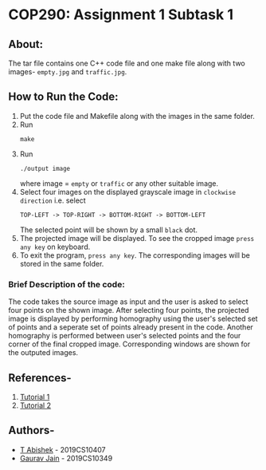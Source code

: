 # COP290: Assignment 1 Subtask 1

## About:
The tar file contains one C++ code file and one make file along with two images- ```empty.jpg``` and ```traffic.jpg```.


## How to Run the Code:
1. Put the code file and Makefile along with the images in the same folder.
2. Run 
    ```
    make
    ```
3. Run 
    ```
    ./output image
    ``` 
    where image = ```empty``` or ```traffic``` or any other suitable image. 
4. Select four images on the displayed grayscale image in ```clockwise direction``` i.e. select
    ``` 
    TOP-LEFT -> TOP-RIGHT -> BOTTOM-RIGHT -> BOTTOM-LEFT
    ``` 
    The selected point will be shown by a small ```black``` dot.
5. The projected image will be displayed. To see the cropped image ```press any key``` on keyboard.
6. To exit the program, ```press any key```. The corresponding images will be stored in the same folder.

### Brief Description of the code:
The code takes the source image as input and the user is asked to select four points on the shown image. After selecting four points, the projected image is displayed by performing homography using the user's selected set of points and a seperate set of points already present in the code. Another homography is performed between user's selected points and the four corner of the final cropped image. Corresponding windows are shown for the outputed images.
## References-
1. [Tutorial 1](https://docs.opencv.org/master/d9/dab/tutorial_homography.html)
2. [Tutorial 2](https://learnopencv.com/homography-examples-using-opencv-python-c/)



## Authors-

* [T Abishek](https://github.com/abishek2188/) -   2019CS10407
* [Gaurav Jain](https://github.com/GAURAV-28)   -   2019CS10349

